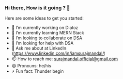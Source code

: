 ### Hi there, How is it going ? 👋


Here are some ideas to get you started:

- 🔭 I’m currently working on Diatoz
- 🌱 I’m currently learning MERN Stack
- 👯 I’m looking to collaborate on DSA
- 🤔 I’m looking for help with DSA
- 💬 Ask me about at LinkedIn (https://www.linkedin.com/in/iamsurajmandal/)
- 📫 How to reach me: surajmandal.official@gmail.com
- 😄 Pronouns: he/his
- ⚡ Fun fact: Thunder begin
